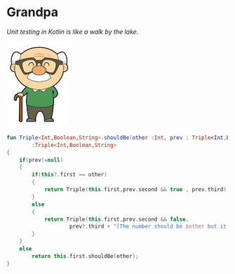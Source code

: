 # Grandpa
_Unit testing in Kotlin is like a walk by the lake._ 

![Alt text](https://github.com/sudipto80/Grandpa/blob/master/free-cute-cartoon-grandpa-clip-art-jeiws6-clipart.png)




```kotlin
fun Triple<Int,Boolean,String>.shouldBe(other :Int, prev : Triple<Int,Boolean,String>? = null)
        :Triple<Int,Boolean,String>
{
    if(prev!=null)
    {
        if(this?.first == other)
        {
            return Triple(this.first,prev.second && true , prev.third);
        }
        else
        {
            return Triple(this.first,prev.second && false,
                    prev?.third + "[The number should be $other but it is $this]");
        }
    }
    else
        return this.first.shouldBe(other);
}
```

